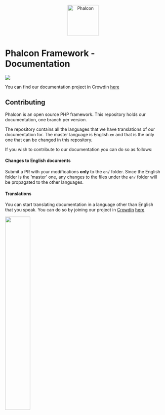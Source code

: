 <p align="center"><a href="https://docs.phalconphp.com" target="_blank">
    <img src="https://assets.phalconphp.com/phalcon/logo-transparent-phalcon-black.svg" height="100" alt="Phalcon"/>
</a></p>

# Phalcon Framework - Documentation

<a href="https://www.netlify.com">
    <img src="https://www.netlify.com/img/global/badges/netlify-color-accent.svg"/>
</a>

You can find our documentation project in Crowdin [here](https://crowdin.com/project/phalcon-documentation)

## Contributing 

Phalcon is an open source PHP framework. This repository holds our documentation, one branch per version.

The repository contains all the languages that we have translations of our documentation for. The master language is English `en` and that is the only one that can be changed in this repository.

If you wish to contribute to our documentation you can do so as follows:

#### Changes to English documents
Submit a PR with your modifications **only** to the `en/` folder. Since the English folder is the 'master' one, any changes to the files under the `en/` folder will be propagated to the other languages.

#### Translations
You can start translating documentation in a language other than English that you speak. You can do so by joining our project in [Crowdin](https://crowdin.com) [here](https://crowdin.com/project/phalcon-documentation/)

<p>
    <a href="https://crowdin.com">
        <img src="https://support.crowdin.com/assets/logos/crowdin-CollaborativeTranslationTool-logo.png" width="40%"/>
    </a>
</p>
